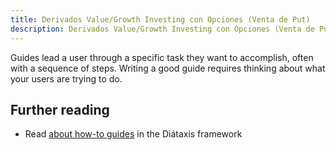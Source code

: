 ```yaml
---
title: Derivados Value/Growth Investing con Opciones (Venta de Put)
description: Derivados Value/Growth Investing con Opciones (Venta de Put).
---
```


Guides lead a user through a specific task they want to accomplish, often with a sequence of steps.
Writing a good guide requires thinking about what your users are trying to do.

## Further reading

- Read [about how-to guides](https://diataxis.fr/how-to-guides/) in the Diátaxis framework
